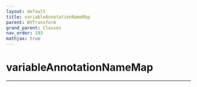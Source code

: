 ```yaml
---
layout: default
title: variableAnnotationNameMap
parent: WVTransform
grand_parent: Classes
nav_order: 193
mathjax: true
---
```


#  variableAnnotationNameMap




---

